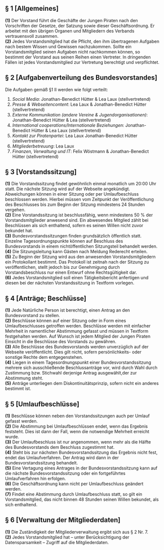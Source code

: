 ## § 1 [Allgemeines]

**(1)** Der Vorstand führt die Geschäfte der Jungen Piraten nach den Vorschriften der Gesetze, der Satzung sowie dieser Geschäftsordnung. Er arbeitet mit den übrigen Organen und Mitgliedern des Verbands vertrauensvoll zusammen.  
**(2)** Jedes Vorstandsmitglied hat die Pflicht, den ihm übertragenen Aufgaben nach bestem Wissen und Gewissen nachzukommen. Sollte ein Vorstandsmitglied seinen Aufgaben nicht nachkommen können, so bestimmt der Vorstand aus seinen Reihen einen Vertreter. In dringenden Fällen ist jedes Vorstandsmitglied zur Vertretung berechtigt und verpflichtet.

## § 2 [Aufgabenverteilung des Bundesvorstandes]

Die Aufgaben gemäß §1 II werden wie folgt verteilt:

1. _Social Media_: Jonathan-Benedict Hütter & Lea Laux (stellvertretend)
1. _Presse & Webseitencontent_: Lea Laux & Jonathan-Benedict Hütter (stellvertretend)
1. _Externe Kommunikation (andere Vereine & Jugendorganisationen)_: Jonathan-Benedict Hütter & Lea (stellvertretend)
1. _International cooperations/Internationale Beziehungen_: Jonathan-Benedict Hütter & Lea Laux (stellvertretend)
1. _Kontakt zur Piratenpartei_: Lea Laux Jonathan-Benedict Hütter (stellvertretend)
1. _Mitgliederbetreuung_: Lea Laux
1. _Finanzen, Verwaltung und IT_: Felix Wöstmann & Jonathan-Benedict Hütter (stellvertretend)

## § 3 [Vorstandssitzung]

**(1)** Die Vorstandssitzung findet gewöhnlich einmal monatlich um 20:00 Uhr statt. Die nächste Sitzung wird auf der Webseite angekündigt. Abweichungen können in einer Sitzung oder per Umlaufbeschluss beschlossen werden. Hierbei müssen vom Zeitpunkt der Veröffentlichung des Beschlusses bis zum Beginn der Sitzung mindestens 24 Stunden vergehen.  
**(2)** Eine Vorstandssitzung ist beschlussfähig, wenn mindestens 50 % der Vorstandsmitglieder anwesend sind. Ein abwesendes Mitglied zählt bei Beschlüssen als sich enthaltend, sofern es seinen Willen nicht zuvor bekundet hat.  
**(3)** Bundesvorstandssitzungen finden grundsätzlich öffentlich statt. Einzelne Tagesordnungspunkte können auf Beschluss des Bundesvorstands in einem nichtöffentlichen Sitzungsteil behandelt werden.  
**(4)** Die Sitzungsleitung kann Gästen nach Meldung Rederecht erteilen.  
**(5)** Zu Beginn der Sitzung wird aus den anwesenden Vorstandsmitgliedern ein Protokollant bestimmt. Das Protokoll ist zeitnah nach der Sitzung zu veröffentlichen, stellt jedoch bis zur Genehmigung durch Vorstandsbeschluss nur einen Entwurf ohne Rechtsgültigkeit dar.  
**(6)** Jedes Vorstandsmitglied soll einen Tätigkeitsbericht anfertigen und diesen bei der nächsten Vorstandssitzung in Textform vorlegen.

## § 4 [Anträge; Beschlüsse]

**(1)** Jede Natürliche Person ist berechtigt, einen Antrag an den Bundesvorstand zu stellen.  
**(2)** Beschlüsse können auf einer Sitzung oder in Form eines Umlaufbeschlusses getroffen werden. Beschlüsse werden mit einfacher Mehrheit in namentlicher Abstimmung gefasst und müssen in Textform festgehalten werden. Auf Wunsch ist jedem Mitglied der Jungen Piraten Einsicht in die Beschlüsse des Vorstands zu gewähren.  
**(3)** Alle Beschlüsse des Bundesvorstands werden unverzüglich auf der Webseite veröffentlicht. Dies gilt nicht, sofern persönlichkeits- oder sonstige Rechte dem entgegenstehen.  
**(4)** Liegen in einem Tagesordnungspunkt einer Bundesvorstandssitzung mehrere sich ausschließende Beschlussanträge vor, wird durch Wahl durch Zustimmung bzw. Stichwahl derjenige Antrag ausgewählt,der zur Abstimmung steht.  
**(5)** Anträge unterliegen dem Diskontinuitätsprinzip, sofern nicht ein anderes bestimmt ist.

## § 5 [Umlaufbeschlüsse]

**(1)** Beschlüsse können neben den Vorstandssitzungen auch per Umlauf gefasst werden.  
**(2)** Die Abstimmung bei Umlaufbeschlüssen endet, wenn das Ergebnis feststeht. Dies ist dann der Fall, wenn die notwendige Mehrheit erreicht wurde.  
**(3)** Der Umlaufbeschluss ist nur angenommen, wenn mehr als die Hälfte des Bundesvorstands dem Beschluss zugestimmt hat.  
**(4)** Steht bis zur nächsten Bundesvorstandssitzung das Ergebnis nicht fest, endet das Umlaufverfahren. Der Antrag wird dann in der Bundesvorstandssitzung behandelt.  
**(5)** Eine Vertagung eines Antrages in der Bundesvorstandssitzung kann auf die nächste Bundesvorstandssitzung oder ein fortgeführtes Umlaufverfahren hin erfolgen.  
**(6)** Die Geschäftsordnung kann nicht per Umlaufbeschluss geändert werden.  
**(7)** Findet eine Abstimmung durch Umlaufbeschluss statt, so gilt ein Vorstandsmitglied, das nicht binnen 48 Stunden seinen Willen bekundet, als sich enthaltend.

## § 6 [Verwaltung der Mitgliederdaten]

**(1)** Die Zuständigkeit der Mitgliederverwaltung ergibt sich aus § 2 Nr. 7.  
**(2)** Jedes Vorstandsmitglied hat – unter Berücksichtigung der Datensparsamkeit – Zugriff auf die Mitgliederdaten.
